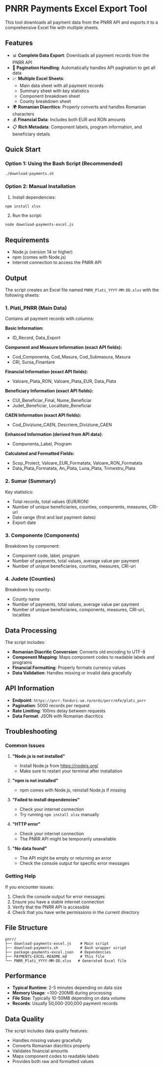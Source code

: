 # PNRR Payments Excel Export Tool

This tool downloads all payment data from the PNRR API and exports it to a comprehensive Excel file with multiple sheets.

## Features

- 📊 **Complete Data Export**: Downloads all payment records from the PNRR API
- 🔄 **Pagination Handling**: Automatically handles API pagination to get all data
- 📈 **Multiple Excel Sheets**: 
  - Main data sheet with all payment records
  - Summary sheet with key statistics
  - Component breakdown sheet
  - County breakdown sheet
- 🌍 **Romanian Diacritics**: Properly converts and handles Romanian characters
- 💰 **Financial Data**: Includes both EUR and RON amounts
- 📋 **Rich Metadata**: Component labels, program information, and beneficiary details

## Quick Start

### Option 1: Using the Bash Script (Recommended)

```bash
./download-payments.sh
```

### Option 2: Manual Installation

1. Install dependencies:
```bash
npm install xlsx
```

2. Run the script:
```bash
node download-payments-excel.js
```

## Requirements

- Node.js (version 14 or higher)
- npm (comes with Node.js)
- Internet connection to access the PNRR API

## Output

The script creates an Excel file named `PNRR_Plati_YYYY-MM-DD.xlsx` with the following sheets:

### 1. Plati_PNRR (Main Data)
Contains all payment records with columns:

**Basic Information:**
- ID_Record, Data_Export

**Component and Measure Information (exact API fields):**
- Cod_Componenta, Cod_Masura, Cod_Submasura, Masura
- CRI, Sursa_Finantare

**Financial Information (exact API fields):**
- Valoare_Plata_RON, Valoare_Plata_EUR, Data_Plata

**Beneficiary Information (exact API fields):**
- CUI_Beneficiar_Final, Nume_Beneficiar
- Judet_Beneficiar, Localitate_Beneficiar

**CAEN Information (exact API fields):**
- Cod_Diviziune_CAEN, Descriere_Diviziune_CAEN

**Enhanced Information (derived from API data):**
- Componenta_Label, Program

**Calculated and Formatted Fields:**
- Scop_Proiect, Valoare_EUR_Formatata, Valoare_RON_Formatata
- Data_Plata_Formatata, An_Plata, Luna_Plata, Trimestru_Plata

### 2. Sumar (Summary)
Key statistics:
- Total records, total values (EUR/RON)
- Number of unique beneficiaries, counties, components, measures, CRI-uri
- Date range (first and last payment dates)
- Export date

### 3. Componente (Components)
Breakdown by component:
- Component code, label, program
- Number of payments, total values, average value per payment
- Number of unique beneficiaries, counties, measures, CRI-uri

### 4. Judete (Counties)
Breakdown by county:
- County name
- Number of payments, total values, average value per payment
- Number of unique beneficiaries, components, measures, CRI-uri, localities

## Data Processing

The script includes:
- **Romanian Diacritic Conversion**: Converts old encoding to UTF-8
- **Component Mapping**: Maps component codes to readable labels and programs
- **Financial Formatting**: Properly formats currency values
- **Data Validation**: Handles missing or invalid data gracefully

## API Information

- **Endpoint**: `https://pnrr.fonduri-ue.ro/ords/pnrr/mfe/plati_pnrr`
- **Pagination**: 5000 records per request
- **Rate Limiting**: 100ms delay between requests
- **Data Format**: JSON with Romanian diacritics

## Troubleshooting

### Common Issues

1. **"Node.js is not installed"**
   - Install Node.js from https://nodejs.org/
   - Make sure to restart your terminal after installation

2. **"npm is not installed"**
   - npm comes with Node.js, reinstall Node.js if missing

3. **"Failed to install dependencies"**
   - Check your internet connection
   - Try running `npm install xlsx` manually

4. **"HTTP error"**
   - Check your internet connection
   - The PNRR API might be temporarily unavailable

5. **"No data found"**
   - The API might be empty or returning an error
   - Check the console output for specific error messages

### Getting Help

If you encounter issues:
1. Check the console output for error messages
2. Ensure you have a stable internet connection
3. Verify that the PNRR API is accessible
4. Check that you have write permissions in the current directory

## File Structure

```
pnrr/
├── download-payments-excel.js    # Main script
├── download-payments.sh          # Bash wrapper script
├── package-payments-excel.json   # Dependencies
├── PAYMENTS-EXCEL-README.md      # This file
└── PNRR_Plati_YYYY-MM-DD.xlsx   # Generated Excel file
```

## Performance

- **Typical Runtime**: 2-5 minutes depending on data size
- **Memory Usage**: ~100-200MB during processing
- **File Size**: Typically 10-50MB depending on data volume
- **Records**: Usually 50,000-200,000 payment records

## Data Quality

The script includes data quality features:
- Handles missing values gracefully
- Converts Romanian diacritics properly
- Validates financial amounts
- Maps component codes to readable labels
- Provides both raw and formatted values
